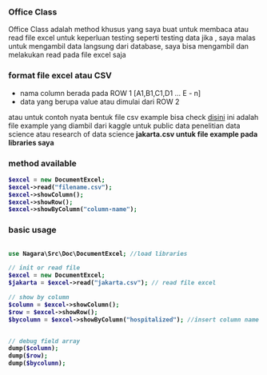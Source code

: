 ### Office Class

Office Class adalah method khusus yang saya buat untuk membaca atau read file excel untuk keperluan testing 
seperti testing data jika , saya malas untuk mengambil data langsung dari database, saya bisa mengambil dan 
melakukan read pada file excel saja


### format file excel atau CSV

- nama column berada pada ROW 1 [A1,B1,C1,D1 ... E - n]
- data yang berupa value atau dimulai dari ROW 2

atau untuk contoh nyata bentuk file csv example bisa check [disini]() ini adalah file example yang diambil dari kaggle untuk public data penelitian data science atau research of data science <b>jakarta.csv<b> untuk file example pada libraries saya


### method available
```php
$excel = new DocumentExcel;
$excel->read("filename.csv");
$excel->showColumn();
$excel->showRow();
$excel->showByColumn("column-name");

```


### basic usage
```php

use Nagara\Src\Doc\DocumentExcel; //load libraries

// init or read file
$excel = new DocumentExcel;
$jakarta = $excel->read("jakarta.csv"); // read file excel

// show by column
$column = $excel->showColumn();
$row = $excel->showRow();
$bycolumn = $excel->showByColumn("hospitalized"); //insert column name


// debug field array
dump($column);
dump($row);
dump($bycolumn);

```